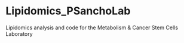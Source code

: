 # Lipidomics_PSanchoLab
Lipidomics analysis and code for the Metabolism &amp; Cancer Stem Cells Laboratory
